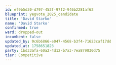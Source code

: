 ```yaml
---
id: ef9b5d30-d797-452f-97f2-946b2281af62
blueprint: yegvote_2025_candidate
title: 'David Starko'
name: 'David Starko'
confirmed: true
ward: dropped-out
incumbent: false
updated_by: 9c6b6866-e047-4568-b3f4-71623caf17dd
updated_at: 1758651823
party: 1bd33afa-60a2-4d12-b7a3-7ea879030d75
tier: Competitive
---
```

